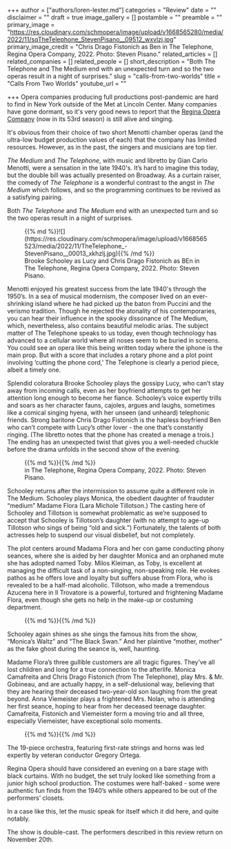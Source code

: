 +++
author = ["authors/loren-lester.md"]
categories = "Review"
date = ""
disclaimer = ""
draft = true
image_gallery = []
postamble = ""
preamble = ""
primary_image = "https://res.cloudinary.com/schmopera/image/upload/v1668565280/media/2022/11/sqTheTelephone_StevenPisano__09512_wxvlzj.jpg"
primary_image_credit = "Chris Drago Fistonich as Ben in The Telephone, Regina Opera Company, 2022. Photo: Steven Pisano."
related_articles = []
related_companies = []
related_people = []
short_description = "Both The Telephone and The Medium end with an unexpected turn and so the two operas result in a night of surprises."
slug = "calls-from-two-worlds"
title = "Calls From Two Worlds"
youtube_url = ""

+++
Opera companies producing full productions post-pandemic are hard to find in New York outside of the Met at Lincoln Center. Many companies have gone dormant, so it's very good news to report that the [Regina Opera Company](http://www.reginaopera.org/) (now in its 53rd season) is still alive and singing.

It's obvious from their choice of two short Menotti chamber operas (and the ultra-low budget production values of each) that the company has limited resources. However, as in the past, the singers and musicians are top tier.

_The Medium_ and _The Telephone_, with music and libretto by Gian Carlo Menotti, were a sensation in the late 1940's. It’s hard to imagine this today, but the double bill was actually presented on Broadway. As a curtain raiser, the comedy of _The Telephone_ is a wonderful contrast to the angst in _The Medium_ which follows, and so the programming continues to be revived as a satisfying pairing.

Both _The Telephone_ and _The Medium_ end with an unexpected turn and so the two operas result in a night of surprises.

<figure data-type="image">{{% md %}}![](https://res.cloudinary.com/schmopera/image/upload/v1668565523/media/2022/11/TheTelephone_-StevenPisano__00013_xkhzlj.jpg){{% /md %}}

<figcaption>Brooke Schooley as Lucy and Chris Drago Fistonich as BEn in The Telephone, Regina Opera Company, 2022. Photo: Steven Pisano.</figcaption>  
</figure>

Menotti enjoyed his greatest success from the late 1940's through the 1950’s. In a sea of musical modernism, the composer lived on an ever-shrinking island where he had picked up the baton from Puccini and the verismo tradition. Though he rejected the atonality of his contemporaries, you can hear their influence in the spooky dissonance of The Medium, which, nevertheless, also contains beautiful melodic arias. 	The subject matter of The Telephone speaks to us today, even though technology has advanced to a cellular world where all noses seem to be buried in screens. You could see an opera like this being written today where the iphone is the main prop. But with a score that includes a rotary phone and a plot point involving ‘cutting the phone cord,’ The Telephone is clearly a period piece, albeit a timely one.

Splendid coloratura Brooke Schooley plays the gossipy Lucy, who can’t stay away from incoming calls, even as her boyfriend attempts to get her attention long enough to become her fiance. Schooley’s voice expertly trills and soars as her character fauns, cajoles, argues and laughs, sometimes like a comical singing hyena, with her unseen (and unheard) telephonic friends. Strong baritone Chris Drago Fistonich is the hapless boyfriend Ben who can’t compete with Lucy’s other lover - the one that’s constantly ringing. (The libretto notes that the phone has created a menage a trois.) The ending has an unexpected twist that gives you a well-needed chuckle before the drama unfolds in the second show of the evening.

<figure data-type="image">{{% md %}}{{% /md %}}

<figcaption>in The Telephone, Regina Opera Company, 2022. Photo: Steven Pisano.</figcaption>  
</figure>

Schooley returns after the intermission to assume quite a different role in The Medium. Schooley plays Monica, the obedient daughter of fraudster “medium” Madame Flora (Lara Michole Tillotson.) The casting here of Schooley and Tillotson is somewhat problematic as we’re supposed to accept that Schooley is Tillotson’s daughter (with no attempt to age-up Tillotson who sings of being “old and sick.”) Fortunately, the talents of both actresses help to suspend our visual disbelief, but not completely.

The plot centers around Madama Flora and her con game conducting phony seances, where she is aided by her daughter Monica and an orphaned mute she has adopted named Toby. Milos Kleiman, as Toby, is excellent at managing the difficult task of a non-singing, non-speaking role. He evokes pathos as he offers love and loyalty but suffers abuse from Flora, who is revealed to be a half-mad alcoholic. Tillotson, who made a tremendous Azucena here in Il Trovatore is a powerful, tortured  and frightening Madame Flora, even though she gets no help in the make-up or costuming department.

<figure data-type="image">{{% md %}}{{% /md %}}

<figcaption></figcaption>  
</figure>

Schooley again shines as she sings the famous hits from the show, “Monica’s Waltz” and “The Black Swan.” And her plaintive “mother, mother” as the fake ghost during the seance is, well, haunting.

Madame Flora’s three gullible customers are all tragic figures. They’ve all lost children and long for a true connection to the afterlife. Monica Camafreita and Chris Drago Fistonich (from The Telephone), play Mrs. & Mr. Gobineau, and are actually happy, in a self-delusional way, believing that they are hearing their deceased two-year-old son laughing from the great beyond. Anna Viemeister plays a frightened Mrs. Nolan, who is attending her first seance, hoping to hear from her deceased teenage daughter. Camafreita, Fistonich and Viemeister form a moving trio and all three, especially Viemeister, have exceptional solo moments.

<figure data-type="image">{{% md %}}{{% /md %}}

<figcaption></figcaption>  
</figure>

The 19-piece orchestra, featuring first-rate strings and horns was led expertly by veteran conductor Gregory Ortega.

Regina Opera should have considered an evening on a bare stage with black curtains. With no budget, the set truly looked like something from a junior high school production. The costumes were half-baked - some were authentic fun finds from the 1940’s while others appeared to be out of the performers’ closets.

In a case like this, let the music speak for itself which it did here, and quite notably.

The show is double-cast.  The performers described in this review return on November 20th.